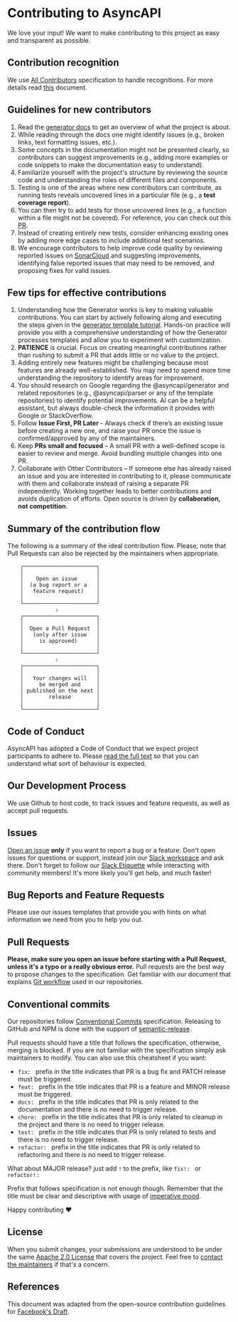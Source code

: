 # Contributing to AsyncAPI
We love your input! We want to make contributing to this project as easy and transparent as possible.

## Contribution recognition

We use [All Contributors](https://allcontributors.org/docs/en/specification) specification to handle recognitions. For more details read [this](https://github.com/asyncapi/community/blob/master/recognize-contributors.md) document.

## Guidelines for new contributors 

1. Read the [generator docs](https://www.asyncapi.com/docs/tools/generator) to get an overview of what the project is about.
2. While reading through the docs one might identify issues (e.g., broken links, text formatting issues, etc.).
3. Some concepts in the documentation might not be presented clearly, so contributors can suggest improvements (e.g., adding more examples or code snippets to make the documentation easy to understand).
4. Familiarize yourself with the project's structure by reviewing the source code and understanding the roles of different files and components.
5. Testing is one of the areas where new contributors can contribute, as running tests reveals uncovered lines in a particular file (e.g., a **test coverage report**).
6. You can then try to add tests for those uncovered lines (e.g., a function within a file might not be covered). For reference, you can check out this [PR](https://github.com/asyncapi/generator/pull/1379).
7. Instead of creating entirely new tests, consider enhancing existing ones by adding more edge cases to include additional test scenarios.
8. We encourage contributors to help improve code quality by reviewing reported issues on [SonarCloud](https://sonarcloud.io/project/issues?issueStatuses=OPEN%2CCONFIRMED&id=asyncapi_generator) and suggesting improvements, identifying false reported issues that may need to be removed, and proposing fixes for valid issues.

## Few tips for effective contributions

1. Understanding how the Generator works is key to making valuable contributions. You can start by actively following along and executing the steps given in the [generator template tutorial](https://www.asyncapi.com/docs/tools/generator/generator-template). Hands-on practice will provide you with a comprehensive understanding of how the Generator processes templates and allow you to experiment with customization.
2. **PATIENCE** is crucial. Focus on creating meaningful contributions rather than rushing to submit a PR that adds little or no value to the project.
3. Adding entirely new features might be challenging because most features are already well-established. You may need to spend more time understanding the repository to identify areas for improvement.
4. You should research on Google regarding the @asyncapi/generator and related repositories (e.g., @asyncapi/parser or any of the template repositories) to identify potential improvements. AI can be a helpful assistant, but always double-check the information it provides with Google or StackOverflow.
5. Follow **Issue First, PR Later** - Always check if there’s an existing issue before creating a new one, and raise your PR once the issue is confirmed/approved by any of the maintainers.
6. Keep **PRs small and focused** – A small PR with a well-defined scope is easier to review and merge. Avoid bundling multiple changes into one PR.
7. Collaborate with Other Contributors – If someone else has already raised an issue and you are interested in contributing to it, please communicate with them and collaborate instead of raising a separate PR independently. Working together leads to better contributions and avoids duplication of efforts. Open source is driven by **collaboration, not competition**.

## Summary of the contribution flow

The following is a summary of the ideal contribution flow. Please, note that Pull Requests can also be rejected by the maintainers when appropriate.

```
    ┌───────────────────────┐
    │                       │
    │    Open an issue      │
    │  (a bug report or a   │
    │   feature request)    │
    │                       │
    └───────────────────────┘
               ⇩
    ┌───────────────────────┐
    │                       │
    │  Open a Pull Request  │
    │   (only after issue   │
    │     is approved)      │
    │                       │
    └───────────────────────┘
               ⇩
    ┌───────────────────────┐
    │                       │
    │   Your changes will   │
    │     be merged and     │
    │ published on the next │
    │        release        │
    │                       │
    └───────────────────────┘
```

## Code of Conduct
AsyncAPI has adopted a Code of Conduct that we expect project participants to adhere to. Please [read the full text](./CODE_OF_CONDUCT.md) so that you can understand what sort of behaviour is expected.

## Our Development Process
We use Github to host code, to track issues and feature requests, as well as accept pull requests.

## Issues
[Open an issue](https://github.com/asyncapi/asyncapi/issues/new) **only** if you want to report a bug or a feature. Don't open issues for questions or support, instead join our [Slack workspace](https://www.asyncapi.com/slack-invite) and ask there. Don't forget to follow our [Slack Etiquette](https://github.com/asyncapi/community/blob/master/slack-etiquette.md) while interacting with community members! It's more likely you'll get help, and much faster!

## Bug Reports and Feature Requests

Please use our issues templates that provide you with hints on what information we need from you to help you out.

## Pull Requests

**Please, make sure you open an issue before starting with a Pull Request, unless it's a typo or a really obvious error.** Pull requests are the best way to propose changes to the specification. Get familiar with our document that explains [Git workflow](https://github.com/asyncapi/community/blob/master/git-workflow.md) used in our repositories.

## Conventional commits

Our repositories follow [Conventional Commits](https://www.conventionalcommits.org/en/v1.0.0/#summary) specification. Releasing to GitHub and NPM is done with the support of [semantic-release](https://semantic-release.gitbook.io/semantic-release/).

Pull requests should have a title that follows the specification, otherwise, merging is blocked. If you are not familiar with the specification simply ask maintainers to modify. You can also use this cheatsheet if you want:

- `fix: ` prefix in the title indicates that PR is a bug fix and PATCH release must be triggered.
- `feat: ` prefix in the title indicates that PR is a feature and MINOR release must be triggered.
- `docs: ` prefix in the title indicates that PR is only related to the documentation and there is no need to trigger release.
- `chore: ` prefix in the title indicates that PR is only related to cleanup in the project and there is no need to trigger release.
- `test: ` prefix in the title indicates that PR is only related to tests and there is no need to trigger release.
- `refactor: ` prefix in the title indicates that PR is only related to refactoring and there is no need to trigger release.

What about MAJOR release? just add `!` to the prefix, like `fix!: ` or `refactor!: `

Prefix that follows specification is not enough though. Remember that the title must be clear and descriptive with usage of [imperative mood](https://chris.beams.io/posts/git-commit/#imperative).

Happy contributing :heart:

## License
When you submit changes, your submissions are understood to be under the same [Apache 2.0 License](https://github.com/asyncapi/asyncapi/blob/master/LICENSE) that covers the project. Feel free to [contact the maintainers](https://www.asyncapi.com/slack-invite) if that's a concern.

## References
This document was adapted from the open-source contribution guidelines for [Facebook's Draft](https://github.com/facebook/draft-js/blob/master/CONTRIBUTING.md).